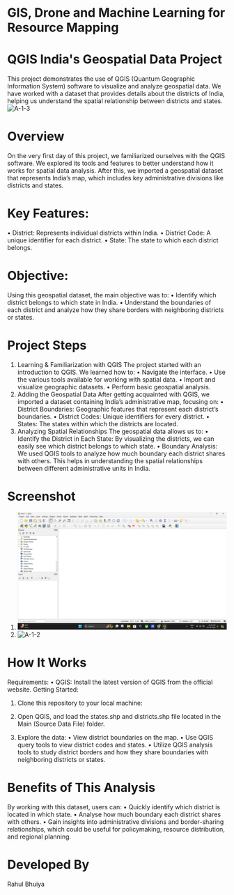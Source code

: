 # GIS, Drone and Machine Learning for Resource Mapping 
# QGIS India's Geospatial Data Project
This project demonstrates the use of QGIS (Quantum Geographic Information System) software to visualize and analyze geospatial data. We have worked with a dataset that provides details about the districts of India, helping us understand the spatial relationship between districts and states.
![A-1-3](https://github.com/user-attachments/assets/0eadd4d1-6c3c-4e30-9027-cd401ba44cf0)

# Overview
On the very first day of this project, we familiarized ourselves with the QGIS software. We explored its tools and features to better understand how it works for spatial data analysis. After this, we imported a geospatial dataset that represents India’s map, which includes key administrative divisions like districts and states.

# Key Features:
•	District: Represents individual districts within India.
•	District Code: A unique identifier for each district.
•	State: The state to which each district belongs.

# Objective:
Using this geospatial dataset, the main objective was to:
•	Identify which district belongs to which state in India.
•	Understand the boundaries of each district and analyze how they share borders with neighboring districts or states.

# Project Steps
1. Learning & Familiarization with QGIS
The project started with an introduction to QGIS. We learned how to:
•	Navigate the interface.
•	Use the various tools available for working with spatial data.
•	Import and visualize geographic datasets.
•	Perform basic geospatial analysis.
2. Adding the Geospatial Data
After getting acquainted with QGIS, we imported a dataset containing India’s administrative map, focusing on:
•	District Boundaries: Geographic features that represent each district’s boundaries.
•	District Codes: Unique identifiers for every district.
•	States: The states within which the districts are located.
3. Analyzing Spatial Relationships
The geospatial data allows us to:
•	Identify the District in Each State: By visualizing the districts, we can easily see which district belongs to which state.
•	Boundary Analysis: We used QGIS tools to analyze how much boundary each district shares with others. This helps in understanding the spatial relationships between different administrative units in India.

# Screenshot
1. ![A-1-1](https://github.com/RBhuiya/GIS-Drone-and-Machine-Learning-for-Resource-Mapping/blob/dc7b7e80bf6f31dcd3dac2f7df975c6e81ec068b/Screenshot/A-1-1.png)
2. ![A-1-2]()
# How It Works 
Requirements:
•	QGIS: Install the latest version of QGIS from the official website.
Getting Started:
1.	Clone this repository to your local machine:

2.	Open QGIS, and load the states.shp and districts.shp file located in the Main (Source Data File) folder.
3.	Explore the data:
•	View district boundaries on the map.
•	Use QGIS query tools to view district codes and states.
•	Utilize QGIS analysis tools to study district borders and how they share boundaries with neighboring districts or states.

# Benefits of This Analysis
By working with this dataset, users can:
•	Quickly identify which district is located in which state.
•	Analyse how much boundary each district shares with others.
•	Gain insights into administrative divisions and border-sharing relationships, which could be useful for policymaking, resource distribution, and regional planning.

# Developed By
Rahul Bhuiya 


